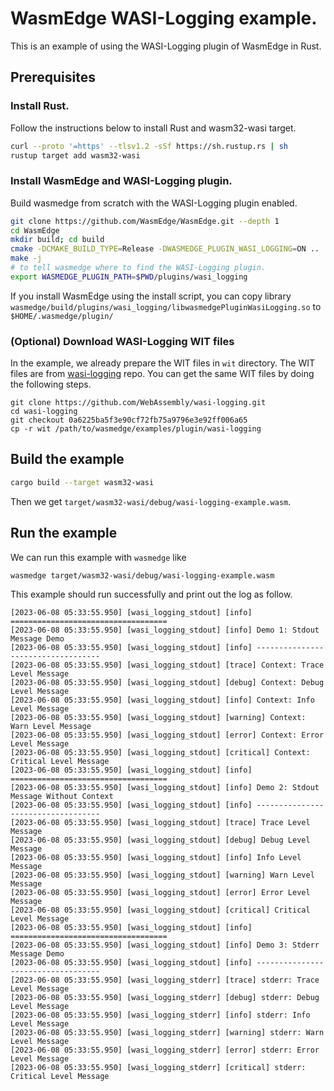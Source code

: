 # WasmEdge WASI-Logging example.

This is an example of using the WASI-Logging plugin of WasmEdge in Rust.

## Prerequisites

### Install Rust.

Follow the instructions below to install Rust and wasm32-wasi target.

```bash
curl --proto '=https' --tlsv1.2 -sSf https://sh.rustup.rs | sh
rustup target add wasm32-wasi
```

### Install WasmEdge and WASI-Logging plugin.

Build wasmedge from scratch with the WASI-Logging plugin enabled.

```sh
git clone https://github.com/WasmEdge/WasmEdge.git --depth 1
cd WasmEdge
mkdir build; cd build
cmake -DCMAKE_BUILD_TYPE=Release -DWASMEDGE_PLUGIN_WASI_LOGGING=ON .. 
make -j
# to tell wasmedge where to find the WASI-Logging plugin.
export WASMEDGE_PLUGIN_PATH=$PWD/plugins/wasi_logging
```

If you install WasmEdge using the install script, you can copy library `wasmedge/build/plugins/wasi_logging/libwasmedgePluginWasiLogging.so` to `$HOME/.wasmedge/plugin/`

### (Optional) Download WASI-Logging WIT files 

In the example, we already prepare the WIT files in `wit` directory. The WIT files are from [wasi-logging](https://github.com/WebAssembly/wasi-logging) repo. You can get the same WIT files by doing the following steps.

```
git clone https://github.com/WebAssembly/wasi-logging.git
cd wasi-logging
git checkout 0a6225ba5f3e90cf72fb75a9796e3e92ff006a65
cp -r wit /path/to/wasmedge/examples/plugin/wasi-logging
```

## Build the example

```sh
cargo build --target wasm32-wasi
```

Then we get `target/wasm32-wasi/debug/wasi-logging-example.wasm`.

## Run the example

We can run this example with `wasmedge` like

```sh
wasmedge target/wasm32-wasi/debug/wasi-logging-example.wasm
```

This example should run successfully and print out the log as follow.

```
[2023-06-08 05:33:55.950] [wasi_logging_stdout] [info] ===================================
[2023-06-08 05:33:55.950] [wasi_logging_stdout] [info] Demo 1: Stdout Message Demo
[2023-06-08 05:33:55.950] [wasi_logging_stdout] [info] -----------------------------------
[2023-06-08 05:33:55.950] [wasi_logging_stdout] [trace] Context: Trace Level Message
[2023-06-08 05:33:55.950] [wasi_logging_stdout] [debug] Context: Debug Level Message
[2023-06-08 05:33:55.950] [wasi_logging_stdout] [info] Context: Info Level Message
[2023-06-08 05:33:55.950] [wasi_logging_stdout] [warning] Context: Warn Level Message
[2023-06-08 05:33:55.950] [wasi_logging_stdout] [error] Context: Error Level Message
[2023-06-08 05:33:55.950] [wasi_logging_stdout] [critical] Context: Critical Level Message
[2023-06-08 05:33:55.950] [wasi_logging_stdout] [info] ===================================
[2023-06-08 05:33:55.950] [wasi_logging_stdout] [info] Demo 2: Stdout Message Without Context
[2023-06-08 05:33:55.950] [wasi_logging_stdout] [info] -----------------------------------
[2023-06-08 05:33:55.950] [wasi_logging_stdout] [trace] Trace Level Message
[2023-06-08 05:33:55.950] [wasi_logging_stdout] [debug] Debug Level Message
[2023-06-08 05:33:55.950] [wasi_logging_stdout] [info] Info Level Message
[2023-06-08 05:33:55.950] [wasi_logging_stdout] [warning] Warn Level Message
[2023-06-08 05:33:55.950] [wasi_logging_stdout] [error] Error Level Message
[2023-06-08 05:33:55.950] [wasi_logging_stdout] [critical] Critical Level Message
[2023-06-08 05:33:55.950] [wasi_logging_stdout] [info] ===================================
[2023-06-08 05:33:55.950] [wasi_logging_stdout] [info] Demo 3: Stderr Message Demo
[2023-06-08 05:33:55.950] [wasi_logging_stdout] [info] -----------------------------------
[2023-06-08 05:33:55.950] [wasi_logging_stderr] [trace] stderr: Trace Level Message
[2023-06-08 05:33:55.950] [wasi_logging_stderr] [debug] stderr: Debug Level Message
[2023-06-08 05:33:55.950] [wasi_logging_stderr] [info] stderr: Info Level Message
[2023-06-08 05:33:55.950] [wasi_logging_stderr] [warning] stderr: Warn Level Message
[2023-06-08 05:33:55.950] [wasi_logging_stderr] [error] stderr: Error Level Message
[2023-06-08 05:33:55.950] [wasi_logging_stderr] [critical] stderr: Critical Level Message
```